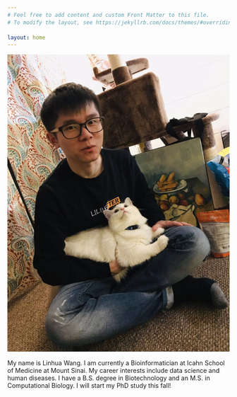 ```yaml
---
# Feel free to add content and custom Front Matter to this file.
# To modify the layout, see https://jekyllrb.com/docs/themes/#overriding-theme-defaults

layout: home
---
```

<img src="me.jpg" alt="Alex's selfie" class="center" style="border=1">
<p>
My name is Linhua Wang. I am currently a Bioinformatician at Icahn School of Medicine at Mount Sinai. My career interests include data science and human diseases. I have a B.S. degree in Biotechnology and an M.S. in Computational Biology. I will start my PhD study this fall! 
</p>
